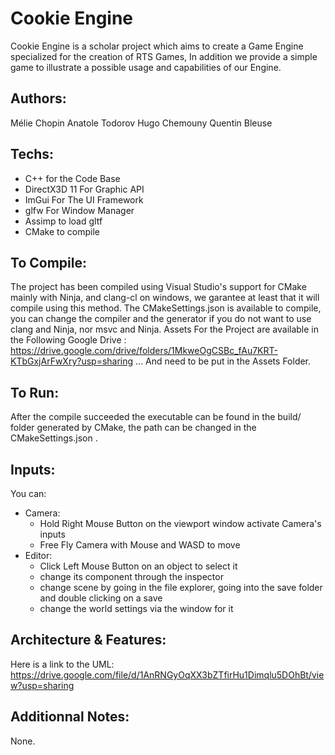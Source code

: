 # Cookie Engine

Cookie Engine is a scholar project which aims to create a Game Engine specialized for the creation of RTS Games,
In addition we provide a simple game to illustrate a possible usage and capabilities of our Engine.

## Authors:

Mélie Chopin
Anatole Todorov
Hugo Chemouny
Quentin Bleuse

## Techs:

- C++ for the Code Base
- DirectX3D 11 For Graphic API
- ImGui For The UI Framework
- glfw For Window Manager
- Assimp to load gltf
- CMake to compile

## To Compile:

The project has been compiled using Visual Studio's support for CMake mainly with Ninja, and clang-cl on windows, 
we garantee at least that it will compile using this method.
The CMakeSettings.json is available to compile,
you can change the compiler and the generator if you do not want to use clang and Ninja, nor msvc and Ninja.
Assets For the Project are available in the Following Google Drive : https://drive.google.com/drive/folders/1MkweOgCSBc_fAu7KRT-KTbGxjArFwXry?usp=sharing
... And need to be put in the Assets Folder.

## To Run:

After the compile succeeded the executable can be found in the build/ folder generated by CMake,
the path can be changed in the CMakeSettings.json .

## Inputs:

You can:
- Camera:
  - Hold Right Mouse Button on the viewport window activate Camera's inputs
  - Free Fly Camera with Mouse and WASD to move
- Editor:
  - Click Left Mouse Button on an object to select it
  - change its component through the inspector
  - change scene by going in the file explorer, going into the save folder and double clicking on a save
  - change the world settings via the window for it

## Architecture & Features:

Here is a link to the UML: https://drive.google.com/file/d/1AnRNGyOqXX3bZTfirHu1Dimqlu5DOhBt/view?usp=sharing

## Additionnal Notes:

None.
